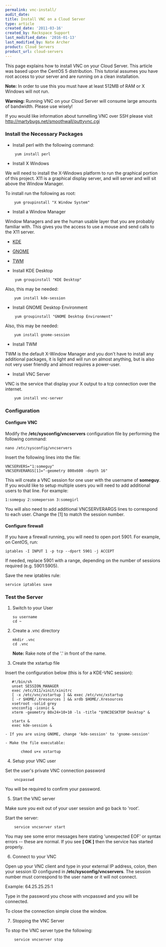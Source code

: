 ```yaml
---
permalink: vnc-install/
audit_date:
title: Install VNC on a Cloud Server
type: article
created_date: '2011-03-16'
created_by: Rackspace Support
last_modified_date: '2016-01-13'
last_modified_by: Nate Archer
product: Cloud Servers
product_url: cloud-servers
---
```


This page explains how to install VNC on your Cloud Server. This article
was based upon the CentOS 5 distribution. This tutorial assumes you have
root access to your server and are running on a clean installation.

**Note:** In order to use this you must have at least 512MB of RAM or X
Windows will not run.

**Warning:** Running VNC on your Cloud Server will consume large amounts
of bandwidth. Please use wisely!

If you would like information about tunnelling VNC over SSH please visit
<http://martybugs.net/smoothwall/puttyvnc.cgi>

### Install the Necessary Packages

-  Install perl with the following command:

        yum install perl

-  Install X Windows

  We will need to install the X-Windows platform to run the graphical
portion of this project. X11 is a graphical display server, and will
server and will sit above the Window Manager.

  To install run the following as root:

        yum groupinstall "X Window System"

-  Install a Window Manager

  Window Managers and are the human usable layer that you are probably
familiar with. This gives you the access to use a mouse and send calls
to the X11 server.
  -  [KDE](http://www.kde.org/)
  -  [GNOME](http://www.gnome.org./)
  -  [TWM](http://xwinman.org/vtwm.php)

-  Install KDE Desktop

        yum groupinstall "KDE Desktop"

  Also, this may be needed:

        yum install kde-session

-  Install GNOME Desktop Environment

        yum groupinstall "GNOME Desktop Environment"

  Also, this may be needed:

        yum install gnome-session

-  Install TWM

  TWM is the default X-Window Manager and you don't have to install any
additional packages, it is light and will run on almost anything, but is
also not very user friendly and almost requires a power-user.

-  Install VNC Server

  VNC is the service that display your X output to a tcp connection over
the internet.

        yum install vnc-server

### Configuration

#### Configure VNC

Modify the **/etc/sysconfig/vncservers** configuration file by performing the following command:

    nano /etc/sysconfig/vncservers

Insert the following lines into the file:

    VNCSERVERS="1:someguy"
    VNCSERVERARGS[1]="-geometry 800x600 -depth 16"

This will create a VNC session for one user with the username of
**someguy**. If you would like to setup multiple users you will need to
add additional users to that line. For example:

    1:someguy 2:someperson 3:somegirl

You will also need to add additional VNCSERVERARGS lines to correspond
to each user. Change the [1] to match the session number.

#### Configure firewall

If you have a firewall running, you will need to open port 5901. For
example, on CentOS, run:

    iptables -I INPUT 1 -p tcp --dport 5901 -j ACCEPT

If needed, replace 5901 with a range, depending on the number of
sessions required (e.g. 5901:5905).

Save the new iptables rule:

    service iptables save

### Test the Server

1.  Switch to your User

        su username
        cd ~

2.  Create a .vnc directory

        mkdir .vnc
        cd .vnc

    **Note:** Rake note of the '.' in front of the name.

3. Create the xstartup file

  Insert the configuration below (this is for a KDE-VNC session):

       #!/bin/sh
       unset SESSION_MANAGER
       exec /etc/X11/xinit/xinitrc
       [ -x /etc/vnc/xstartup ] && exec /etc/vnc/xstartup
       [ -r $HOME/.Xresources ] && xrdb $HOME/.Xresources
       xsetroot -solid grey
       vncconfig -iconic &
       xterm -geometry 80x24+10+10 -ls -title "$VNCDESKTOP Desktop" &

       startx &
       exec kde-session &

    - If you are using GNOME, change 'kde-session' to 'gnome-session'

    - Make the file executable:

           chmod u+x xstartup

4. Setup your VNC user

  Set the user's private VNC connection password

        vncpasswd

  You will be required to confirm your password.

5. Start the VNC server

  Make sure you exit out of your user session and go back to 'root'.

  Start the server:

        service vncserver start

  You may see some error messages here stating 'unexpected EOF' or syntax errors -- these are normal. If you see **[ OK ]** then the service has started properly.

6. Connect to your VNC

  Open up your VNC client and type in your external IP address, colon,
then your session ID configured in **/etc/sysconfig/vncservers**. The
session number must correspond to the user name or it will not connect.

  Example: 64.25.25.25:1

  Type in the password you chose with vncpasswd and you will
    be connected.

  To close the connection simple close the window.

7. Stopping the VNC Server

  To stop the VNC server type the following:

        service vncserver stop
